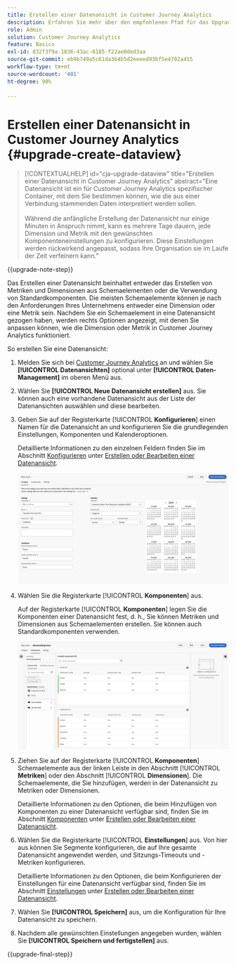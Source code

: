 ```yaml
---
title: Erstellen einer Datenansicht in Customer Journey Analytics
description: Erfahren Sie mehr über den empfohlenen Pfad für das Upgrade von Adobe Analytics auf Customer Journey Analytics
role: Admin
solution: Customer Journey Analytics
feature: Basics
exl-id: 832f3f9a-1836-43ac-8185-f22ae0ded3aa
source-git-commit: eb9b749a5c61da3b4b5d2eeeed93bf5e4702a415
workflow-type: tm+mt
source-wordcount: '401'
ht-degree: 90%

---
```


# Erstellen einer Datenansicht in Customer Journey Analytics {#upgrade-create-dataview}

<!-- markdownlint-disable MD034 -->

>[!CONTEXTUALHELP]
>id="cja-upgrade-dataview"
>title="Erstellen einer Datenansicht in Customer Journey Analytics"
>abstract="Eine Datenansicht ist ein für Customer Journey Analytics spezifischer Container, mit dem Sie bestimmen können, wie die aus einer Verbindung stammenden Daten interpretiert werden sollen. <br><br>Während die anfängliche Erstellung der Datenansicht nur einige Minuten in Anspruch nimmt, kann es mehrere Tage dauern, jede Dimension und Metrik mit den gewünschten Komponenteneinstellungen zu konfigurieren. Diese Einstellungen werden rückwirkend angepasst, sodass Ihre Organisation sie im Laufe der Zeit verfeinern kann."

<!-- markdownlint-enable MD034 -->

{{upgrade-note-step}}

<!-- Should we single source this instead of duplicate it? The following steps were copied from: /help/data-views/create-dataview.md -->

Das Erstellen einer Datenansicht beinhaltet entweder das Erstellen von Metriken und Dimensionen aus Schemaelementen oder die Verwendung von Standardkomponenten. Die meisten Schemaelemente können je nach den Anforderungen Ihres Unternehmens entweder eine Dimension oder eine Metrik sein. Nachdem Sie ein Schemaelement in eine Datenansicht gezogen haben, werden rechts Optionen angezeigt, mit denen Sie anpassen können, wie die Dimension oder Metrik in Customer Journey Analytics funktioniert.

So erstellen Sie eine Datenansicht:

1. Melden Sie sich bei [Customer Journey Analytics](https://analytics.adobe.com) an und wählen Sie **[!UICONTROL Datenansichten]** optional unter **[!UICONTROL Daten-Management]** im oberen Menü aus.

1. Wählen Sie **[!UICONTROL Neue Datenansicht erstellen]** aus. Sie können auch eine vorhandene Datenansicht aus der Liste der Datenansichten auswählen und diese bearbeiten.

1. Geben Sie auf der Registerkarte [!UICONTROL **Konfigurieren**] einen Namen für die Datenansicht an und konfigurieren Sie die grundlegenden Einstellungen, Komponenten und Kalenderoptionen.

   Detaillierte Informationen zu den einzelnen Feldern finden Sie im Abschnitt [Konfigurieren](/help/data-views/create-dataview.md#configure) unter [Erstellen oder Bearbeiten einer Datenansicht](/help/data-views/create-dataview.md).

   ![Konfigurieren der Datenansicht](assets/dataview-configure.png)

1. Wählen Sie die Registerkarte [!UICONTROL **Komponenten**] aus.

   Auf der Registerkarte [!UICONTROL **Komponenten**] legen Sie die Komponenten einer Datenansicht fest, d. h., Sie können Metriken und Dimensionen aus Schemaelementen erstellen. Sie können auch Standardkomponenten verwenden.

   ![Registerkarte Komponenten](assets/dataview-components.png)

1. Ziehen Sie auf der Registerkarte [!UICONTROL **Komponenten**] Schemaelemente aus der linken Leiste in den Abschnitt [!UICONTROL **Metriken**] oder den Abschnitt [!UICONTROL **Dimensionen**]. Die Schemaelemente, die Sie hinzufügen, werden in der Datenansicht zu Metriken oder Dimensionen.

   Detaillierte Informationen zu den Optionen, die beim Hinzufügen von Komponenten zu einer Datenansicht verfügbar sind, finden Sie im Abschnitt [Komponenten](/help/data-views/create-dataview.md#components) unter [Erstellen oder Bearbeiten einer Datenansicht](/help/data-views/create-dataview.md).

1. Wählen Sie die Registerkarte [!UICONTROL **Einstellungen**] aus. Von hier aus können Sie Segmente konfigurieren, die auf Ihre gesamte Datenansicht angewendet werden, und Sitzungs-Timeouts und -Metriken konfigurieren.

   Detaillierte Informationen zu den Optionen, die beim Konfigurieren der Einstellungen für eine Datenansicht verfügbar sind, finden Sie im Abschnitt [Einstellungen](/help/data-views/create-dataview.md#settings) unter [Erstellen oder Bearbeiten einer Datenansicht](/help/data-views/create-dataview.md).

1. Wählen Sie **[!UICONTROL Speichern]** aus, um die Konfiguration für Ihre Datenansicht zu speichern.

1. Nachdem alle gewünschten Einstellungen angegeben wurden, wählen Sie **[!UICONTROL Speichern und fertigstellen]** aus.

{{upgrade-final-step}}
